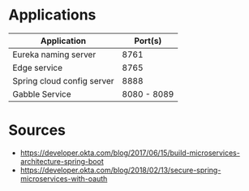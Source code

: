 # Applications
Application | Port(s)
--- | ---
Eureka naming server | 8761
Edge service | 8765
Spring cloud config server | 8888
Gabble Service | 8080 - 8089

# Sources
* https://developer.okta.com/blog/2017/06/15/build-microservices-architecture-spring-boot
* https://developer.okta.com/blog/2018/02/13/secure-spring-microservices-with-oauth